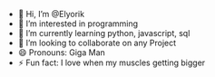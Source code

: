 - 👋 Hi, I’m @Elyorik
- 👀 I’m interested in programming
- 🌱 I’m currently learning python, javascript, sql
- 💞️ I’m looking to collaborate on any Project
- 😄 Pronouns: Giga Man
- ⚡ Fun fact: I love when my muscles getting bigger 

<!---
Elyorik/Elyorik is a ✨ special ✨ repository because its `README.md` (this file) appears on your GitHub profile.
You can click the Preview link to take a look at your changes.
--->
